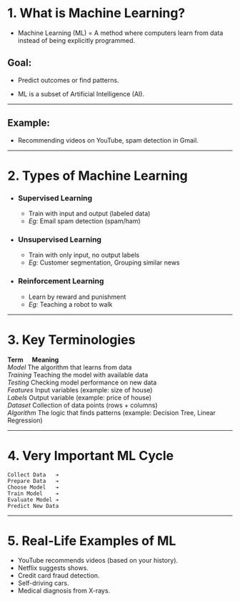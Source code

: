 # 1. What is Machine Learning?
  - Machine Learning (ML) = A method where computers learn from data instead of being explicitly programmed.

## Goal: 
  - Predict outcomes or find patterns.

- ML is a subset of Artificial Intelligence (AI).
  
---
## Example: 
  - Recommending videos on YouTube, spam detection in Gmail.

---
# 2. Types of Machine Learning			

  - ### Supervised Learning
      - Train with input and output (labeled data)
      - *Eg:* Email spam detection (spam/ham)
      
  - ### Unsupervised Learning
      - Train with only input, no output labels
      - *Eg:* Customer segmentation, Grouping similar news

  - ### Reinforcement Learning
      - Learn by reward and punishment
      - *Eg:* Teaching a robot to walk


---
# 3. Key Terminologies

  **Term**       &nbsp;&nbsp;&nbsp;          **Meaning**<br>
  *Model*                      The algorithm that learns from data<br>
  *Training*                   Teaching the model with available data<br>
  *Testing*                    Checking model performance on new data<br>
  *Features*                   Input variables (example: size of house)<br>
  *Labels*                     Output variable (example: price of house)<br>
  *Dataset*                    Collection of data points (rows + columns)<br>
  *Algorithm*                  The logic that finds patterns (example: Decision Tree, Linear Regression)

---
# 4. Very Important ML Cycle
   
    Collect Data   ➔
    Prepare Data   ➔
    Choose Model   ➔
    Train Model    ➔
    Evaluate Model ➔
    Predict New Data

---
# 5. Real-Life Examples of ML

  - YouTube recommends videos (based on your history).<br>
  - Netflix suggests shows.<br>
  - Credit card fraud detection.<br>
  - Self-driving cars.<br>
  - Medical diagnosis from X-rays.<br>
